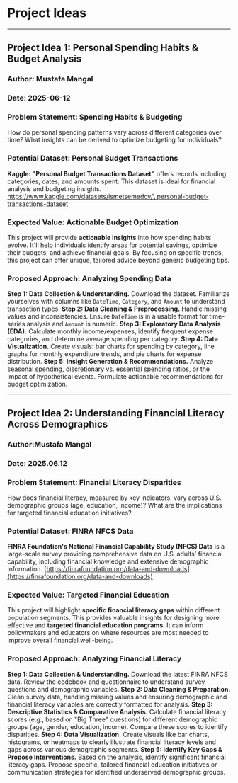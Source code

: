 # Project Ideas

---

## Project Idea 1: Personal Spending Habits & Budget Analysis

### Author: Mustafa Mangal

### Date: 2025-06-12

### Problem Statement: Spending Habits & Budgeting

How do personal spending patterns vary across different categories
over time? What insights can be derived to optimize budgeting
for individuals?

### Potential Dataset: Personal Budget Transactions

**Kaggle: "Personal Budget Transactions Dataset"** offers records
including categories, dates, and amounts spent. This dataset is ideal
for financial analysis and budgeting insights.
[https://www.kaggle.com/datasets/ismetsemedov/\
personal-budget-transactions-dataset](https://www.kaggle.com/datasets/ismetsemedov/personal-budget-transactions-dataset)

### Expected Value: Actionable Budget Optimization

This project will provide **actionable insights** into how spending
habits evolve. It'll help individuals identify areas for potential
savings, optimize their budgets, and achieve financial goals. By
focusing on specific trends, this project can offer unique, tailored
advice beyond generic budgeting tips.

### Proposed Approach: Analyzing Spending Data

**Step 1: Data Collection & Understanding.** Download the dataset.
Familiarize yourselves with columns like `DateTime`, `Category`,
and `Amount` to understand transaction types.
**Step 2: Data Cleaning & Preprocessing.** Handle missing values and
inconsistencies. Ensure `DateTime` is in a usable format for
time-series analysis and `Amount` is numeric.
**Step 3: Exploratory Data Analysis (EDA).** Calculate monthly
income/expenses, identify frequent expense categories, and determine
average spending per category.
**Step 4: Data Visualization.** Create visuals: bar charts for
spending by category, line graphs for monthly expenditure trends,
and pie charts for expense distribution.
**Step 5: Insight Generation & Recommendations.** Analyze seasonal
spending, discretionary vs. essential spending ratios, or the impact
of hypothetical events. Formulate actionable recommendations for
budget optimization.

---

## Project Idea 2: Understanding Financial Literacy Across Demographics

### Author:Mustafa Mangal

### Date: 2025.06.12

### Problem Statement: Financial Literacy Disparities

How does financial literacy, measured by key indicators, vary across
U.S. demographic groups (age, education, income)? What are the
implications for targeted financial education initiatives?

### Potential Dataset: FINRA NFCS Data

**FINRA Foundation's National Financial Capability Study (NFCS) Data**
is a large-scale survey providing comprehensive data on U.S. adults'
financial capability, including financial knowledge and extensive
demographic information.
[https://finrafoundation.org/data-and-downloads](https://finrafoundation.org/data-and-downloads)

### Expected Value: Targeted Financial Education

This project will highlight **specific financial literacy gaps**
within different population segments. This provides valuable insights
for designing more effective and **targeted financial education
programs**. It can inform policymakers and educators on where
resources are most needed to improve overall financial well-being.

### Proposed Approach: Analyzing Financial Literacy

**Step 1: Data Collection & Understanding.** Download the latest
FINRA NFCS data. Review the codebook and questionnaire to understand
survey questions and demographic variables.
**Step 2: Data Cleaning & Preparation.** Clean survey data, handling
missing values and ensuring demographic and financial literacy
variables are correctly formatted for analysis.
**Step 3: Descriptive Statistics & Comparative Analysis.** Calculate
financial literacy scores (e.g., based on "Big Three" questions) for
different demographic groups (age, gender, education, income). Compare
these scores to identify disparities.
**Step 4: Data Visualization.** Create visuals like bar charts,
histograms, or heatmaps to clearly illustrate financial literacy
levels and gaps across various demographic segments.
**Step 5: Identify Key Gaps & Propose Interventions.** Based on the
analysis, identify significant financial literacy gaps. Propose
specific, tailored financial education initiatives or communication
strategies for identified underserved demographic groups.
